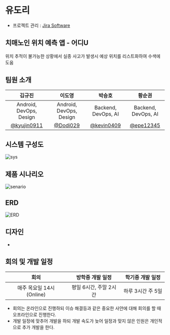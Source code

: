 # 유도리

- 프로젝트 관리 : <a href="https://tukorea-kevin0409.atlassian.net/jira/software/projects/YMUZ/boards/1/timeline?shared=&atlOrigin=eyJpIjoiMzI3NDU4YzE1MGJkNGE2MDgwZTgxNDFmNmU4OGI4MmMiLCJwIjoiaiJ9">Jira Software</a>

## 치매노인 위치 예측 앱 - 어디U

위치 추적이 불가능한 상황에서 실종 사고가 발생시 예상 위치를 리스트화하여 수색에 도움

## 팀원 소개

|                      김규진                       |                        이도영                         |                       박승호                        |                       황순권                        |
| :-----------------------------------------------: | :---------------------------------------------------: | :-------------------------------------------------: | :-------------------------------------------------: |
|                Android, DevOps, Design                |                Android, DevOps, Design                |                 Backend, DevOps, AI                 |                 Backend, DevOps, AI                 |
| <a href="https://github.com/kyujin0911">@kyujin0911</a> | <a href="https://github.com/Dodi029">@Dodi029</a> | <a href="https://github.com/kevin0409">@kevin0409</a> | <a href="https://github.com/epe12345">@epe12345</a> |

## 시스템 구성도

![sys](https://github.com/tukcomCD2024/YooDoRi/assets/25702499/9a188e48-5f29-4d98-bc5d-72551c424f14)

## 제품 시나리오

![senario](https://github.com/tukcomCD2024/YooDoRi/assets/25702499/8ab362e5-994f-4c96-a712-584f8774dd92)

## ERD

![ERD](https://github.com/tukcomCD2024/YooDoRi/assets/25702499/49a4af75-bd64-4944-ad96-9eead085108a)

## 디자인

- 

## 회의 및 개발 일정

|                      회의                       |                   방학중 개발 일정                  |                   학기중 개발 일정                   |
| :--------------------------------------------: | :---------------------------------------------: | :----------------------------------------------: | 
|             매주 목요일 14시(Online)              |                 평일 6시간, 주말 2시간               |                  하루 3시간 주 5일                  |
- 회의는 온라인으로 진행하되 이슈 해결등과 같은 중요한 사안에 대해 회의를 할 때 오프라인으로 진행한다.
- 개발 일정에 맞추어 개발을 하되 개발 속도가 늦어 일정과 맞지 않은 인원은 개인적으로 추가 개발을 한다.
           
                                  